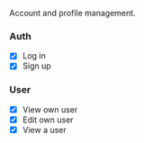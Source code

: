 Account and profile management.

### Auth

- [x] Log in
- [x] Sign up

### User

- [x] View own user
- [x] Edit own user
- [x] View a user
